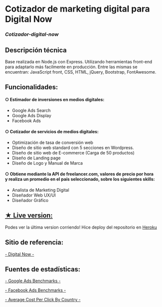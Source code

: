 # Cotizador de marketing digital para Digital Now
### _Cotizador-digital-now_

## Descripción técnica

Base realizada en Node.js con Express. Utilizando herramientas front-end para adaptarlo más facilmente en producción. Entre las mismas se encuentran: JavaScript front, CSS, HTML, jQuery, Bootstrap, FontAwesome.

## Funcionalidades:

#### ○ Estimador de inversiones en medios digitales:
- Google Ads Search
- Google Ads Display
- Facebook Ads

#### ○ Cotizador de servicios de medios digitales:
- Optimización de tasa de conversión web
- Diseño de sitio web standard con 5 secciones en Wordpress.
- Diseño de sitio web de E-commerce (Carga de 50 productos)
- Diseño de Landing page
- Diseño de Logo y Manual de Marca

#### ○ Obtiene mediante la API de freelancer.com, valores de precio por hora y realiza un promedio en el país seleccionado, sobre los siguientes skills:
- Analista de Marketing Digital
- Diseñador Web UX/UI
- Diseñador Gráfico

## [★ Live version:](https://cotizador-digital-now.herokuapp.com)

Podes ver la última version corriendo! Hice deploy del repositorio en [Heroku](https://cotizador-digital-now.herokuapp.com)

##  Sitio de referencia:

[- Digital Now -](https://digitalnow.com.ar)

## Fuentes de estadísticas:

[- Google Ads Benchmarks -](https://www.wordstream.com/blog/ws/2016/02/29/google-adwords-industry-benchmarks)

[- Facebook Ads Benchmarks -](https://www.wordstream.com/blog/ws/2017/02/28/facebook-advertising-benchmarks)

[- Average Cost Per Click By Country -](https://www.wordstream.com/blog/ws/2015/07/06/average-cost-per-click)